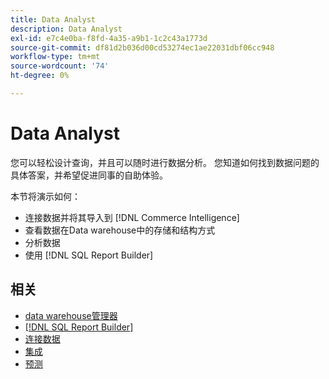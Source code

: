 ```yaml
---
title: Data Analyst
description: Data Analyst
exl-id: e7c4e0ba-f8fd-4a35-a9b1-1c2c43a1773d
source-git-commit: df81d2b036d00cd53274ec1ae22031dbf06cc948
workflow-type: tm+mt
source-wordcount: '74'
ht-degree: 0%

---
```


# Data Analyst

您可以轻松设计查询，并且可以随时进行数据分析。 您知道如何找到数据问题的具体答案，并希望促进同事的自助体验。

本节将演示如何：
* 连接数据并将其导入到 [!DNL Commerce Intelligence]
* 查看数据在Data warehouse中的存储和结构方式
* 分析数据
* 使用 [!DNL SQL Report Builder]

## 相关

* [data warehouse管理器](../mbi/data-analyst/data-warehouse-mgr/tour-dwm.md)
* [[!DNL SQL Report Builder]](data-analyst/dev-reports/sql-rpt-bldr.md)
* [连接数据](../mbi/data-analyst/importing-data/connecting-data/connecting-data.md)
* [集成](../mbi/data-analyst/importing-data/integrations/magento.md)
* [预测](../mbi/data-analyst/analysis/forecasting.md)
